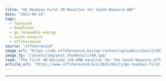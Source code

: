 ```yaml
---
title: "GE Readies First 40 Nacelles for Saint-Nazaire OWF"
date: "2021-04-21"
tags: 
  - featured
  - headlines
  - ge renewable energy
  - saint nazaire
  - offshorewind
source: "offshorewind"
image_url: "https://cdn.offshorewind.biz/wp-content/uploads/sites/2/2021/04/21161003/GE_Saint-Nazaire-nacelles_Haliade-150-6MW.jpg"
image_fp: "/assets/img/post_thumbnails/60.jpg"
lead: "The first 40 Haliade 150-6MW nacelles for the Saint-Nazaire offshore wind farm have exited"
article_url: "https://www.offshorewind.biz/2021/04/21/ge-readies-first-40-nacelles-for-saint-nazaire-owf/"
---
```


---
